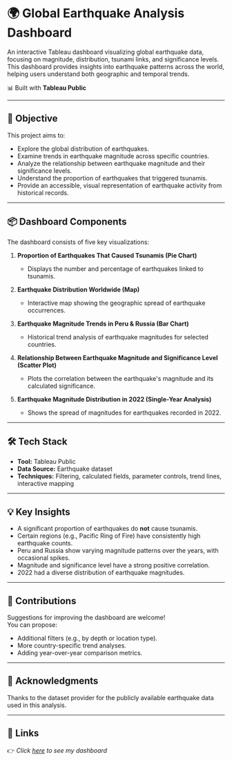# 🌍 Global Earthquake Analysis Dashboard

An interactive Tableau dashboard visualizing global earthquake data, focusing on magnitude, distribution, tsunami links, and significance levels.  
This dashboard provides insights into earthquake patterns across the world, helping users understand both geographic and temporal trends.

📊 Built with **Tableau Public**

---

## 🎯 Objective

This project aims to:

- Explore the global distribution of earthquakes.
- Examine trends in earthquake magnitude across specific countries.
- Analyze the relationship between earthquake magnitude and their significance levels.
- Understand the proportion of earthquakes that triggered tsunamis.
- Provide an accessible, visual representation of earthquake activity from historical records.

---

## 📦 Dashboard Components

The dashboard consists of five key visualizations:

1. **Proportion of Earthquakes That Caused Tsunamis (Pie Chart)**
   - Displays the number and percentage of earthquakes linked to tsunamis.

2. **Earthquake Distribution Worldwide (Map)**
   - Interactive map showing the geographic spread of earthquake occurrences.

3. **Earthquake Magnitude Trends in Peru & Russia (Bar Chart)**
   - Historical trend analysis of earthquake magnitudes for selected countries.

4. **Relationship Between Earthquake Magnitude and Significance Level (Scatter Plot)**
   - Plots the correlation between the earthquake's magnitude and its calculated significance.

5. **Earthquake Magnitude Distribution in 2022 (Single-Year Analysis)**
   - Shows the spread of magnitudes for earthquakes recorded in 2022.

---

## 🛠 Tech Stack

- **Tool:** Tableau Public  
- **Data Source:** Earthquake dataset 
- **Techniques:** Filtering, calculated fields, parameter controls, trend lines, interactive mapping

---

## 💡 Key Insights

- A significant proportion of earthquakes do **not** cause tsunamis.
- Certain regions (e.g., Pacific Ring of Fire) have consistently high earthquake counts.
- Peru and Russia show varying magnitude patterns over the years, with occasional spikes.
- Magnitude and significance level have a strong positive correlation.
- 2022 had a diverse distribution of earthquake magnitudes.

---

## 🤝 Contributions

Suggestions for improving the dashboard are welcome!  
You can propose:
- Additional filters (e.g., by depth or location type).
- More country-specific trend analyses.
- Adding year-over-year comparison metrics.

---

## 🙌 Acknowledgments

Thanks to the dataset provider for the publicly available earthquake data used in this analysis.

---

## 🔗 Links

👉 *Click [here](https://public.tableau.com/app/profile/dasolami.elugoke/viz/Tableau_CP1/Dashboard1?publish=yes) to see my dashboard*

